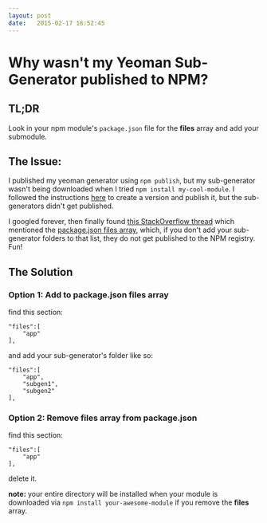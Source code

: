 ```yaml
---
layout: post
date:   2015-02-17 16:52:45
---
```


# Why wasn't my Yeoman Sub-Generator published to NPM?

## TL;DR

Look in your npm module's `package.json` file for the **files** array and add your submodule.

## The Issue:

I published my yeoman generator using `npm publish`, but my sub-generator wasn't being downloaded when I tried `npm install my-cool-module`. I followed the instructions [here](https://docs.npmjs.com/getting-started/publishing-npm-packages) to create a version and publish it, but the sub-generators didn't get published.

I googled forever, then finally found [this StackOverflow thread](http://stackoverflow.com/questions/22855656/yeoman-generator-does-not-include-subgenerator-after-publishing-to-npm) which mentioned the [package.json files array](https://docs.npmjs.com/files/package.json#files), which, if you don't add your sub-generator folders to that list, they do not get published to the NPM registry. Fun!

## The Solution

### Option 1: Add to package.json files array

find this section:

```
"files":[
    "app"
],
```

and add your sub-generator's folder like so:

```
"files":[
    "app",
    "subgen1",
    "subgen2"
],
```

### Option 2: Remove files array from package.json

find this section:

```
"files":[
    "app"
],
```

delete it. 

**note:** your entire directory will be installed when your module is downloaded via `npm install your-awesome-module` if you remove the **files** array.